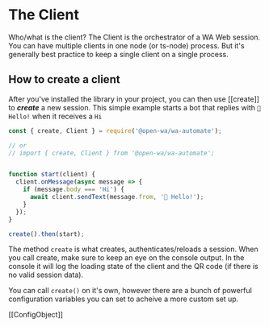 # The Client

Who/what is the client? The Client is the orchestrator of a WA Web session. You can have multiple clients in one node (or ts-node) process. But it's generally best practice to keep a single client on a single process.

## How to create a client

After you've installed the library in your project, you can then use [[create]] to ***create*** a new session. This simple example starts a bot that replies with `👋 Hello!` when it receives a `Hi`

```javascript
const { create, Client } = require('@open-wa/wa-automate');

// or
// import { create, Client } from '@open-wa/wa-automate';


function start(client) {
  client.onMessage(async message => {
    if (message.body === 'Hi') {
      await client.sendText(message.from, '👋 Hello!');
    }
  });
}

create().then(start);

```

The method `create` is what creates, authenticates/reloads a session. When you call create, make sure to keep an eye on the console output. In the console it will log the loading state of the client and the QR code (if there is no valid session data).

You can call `create()` on it's own, however there are a bunch of powerful configuration variables you can set to acheive a more custom set up.

[[ConfigObject]]

